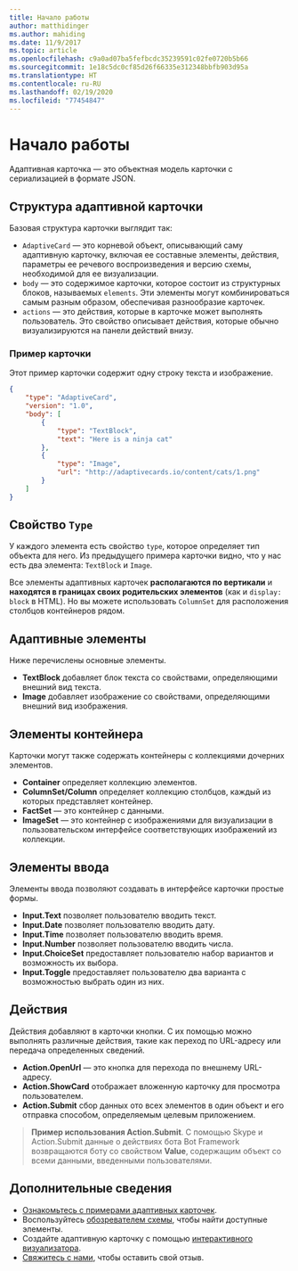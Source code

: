 ```yaml
---
title: Начало работы
author: matthidinger
ms.author: mahiding
ms.date: 11/9/2017
ms.topic: article
ms.openlocfilehash: c9a0ad07ba5fefbcdc35239591c02fe0720b5b66
ms.sourcegitcommit: 1e18c5dc0cf85d26f66335e312348bbfb903d95a
ms.translationtype: HT
ms.contentlocale: ru-RU
ms.lasthandoff: 02/19/2020
ms.locfileid: "77454847"
---
```

# <a name="getting-started"></a>Начало работы 

Адаптивная карточка — это объектная модель карточки с сериализацией в формате JSON.

## <a name="adaptive-card-structure"></a>Структура адаптивной карточки

Базовая структура карточки выглядит так:

* `AdaptiveCard` — это корневой объект, описывающий саму адаптивную карточку, включая ее составные элементы, действия, параметры ее речевого воспроизведения и версию схемы, необходимой для ее визуализации.
* `body` — это содержимое карточки, которое состоит из структурных блоков, называемых `elements`. Эти элементы могут комбинироваться самым разным образом, обеспечивая разнообразие карточек. 
* `actions` — это действия, которые в карточке может выполнять пользователь. Это свойство описывает действия, которые обычно визуализируются на панели действий внизу.

### <a name="example-card"></a>Пример карточки

Этот пример карточки содержит одну строку текста и изображение.

```json
{
    "type": "AdaptiveCard",
    "version": "1.0",
    "body": [
        {
            "type": "TextBlock",
            "text": "Here is a ninja cat"
        },
        {
            "type": "Image",
            "url": "http://adaptivecards.io/content/cats/1.png"
        }
    ]
}
```

## <a name="type-property"></a>Свойство `Type`

У каждого элемента есть свойство `type`, которое определяет тип объекта для него. Из предыдущего примера карточки видно, что у нас есть два элемента: `TextBlock` и `Image`.

Все элементы адаптивных карточек **располагаются по вертикали** и **находятся в границах своих родительских элементов** (как и `display: block` в HTML). Но вы можете использовать `ColumnSet` для расположения столбцов контейнеров рядом.

## <a name="adaptive-elements"></a>Адаптивные элементы

Ниже перечислены основные элементы.

* **TextBlock** добавляет блок текста со свойствами, определяющими внешний вид текста.
* **Image** добавляет изображение со свойствами, определяющими внешний вид изображения.

## <a name="container-elements"></a>Элементы контейнера

Карточки могут также содержать контейнеры с коллекциями дочерних элементов.

* **Container** определяет коллекцию элементов.
* **ColumnSet/Column** определяет коллекцию столбцов, каждый из которых представляет контейнер.
* **FactSet** — это контейнер с данными.
* **ImageSet** — это контейнер с изображениями для визуализации в пользовательском интерфейсе соответствующих изображений из коллекции.

## <a name="input-elements"></a>Элементы ввода

Элементы ввода позволяют создавать в интерфейсе карточки простые формы.

* **Input.Text** позволяет пользователю вводить текст.
* **Input.Date** позволяет пользователю вводить дату.
* **Input.Time** позволяет пользователю вводить время.
* **Input.Number** позволяет пользователю вводить числа.
* **Input.ChoiceSet** предоставляет пользователю набор вариантов и возможность их выбора.
* **Input.Toggle** предоставляет пользователю два варианта с возможностью выбрать один из них.

## <a name="actions"></a>Действия

Действия добавляют в карточки кнопки. С их помощью можно выполнять различные действия, такие как переход по URL-адресу или передача определенных сведений.

* **Action.OpenUrl** — это кнопка для перехода по внешнему URL-адресу.
* **Action.ShowCard** отображает вложенную карточку для просмотра пользователем.
* **Action.Submit** сбор данных ото всех элементов в один объект и его отправка способом, определяемым целевым приложением.

> **Пример использования Action.Submit**. С помощью Skype и Action.Submit данные о действиях бота Bot Framework возвращаются боту со свойством **Value**, содержащим объект со всеми данными, введенными пользователями.

## <a name="learn-more"></a>Дополнительные сведения

* [Ознакомьтесь с примерами адаптивных карточек](http://adaptivecards.io/samples/).
* Воспользуйтесь [обозревателем схемы](http://adaptivecards.io/explorer), чтобы найти доступные элементы.
* Создайте адаптивную карточку с помощью [интерактивного визуализатора](http://adaptivecards.io/visualizer/).
* [Свяжитесь с нами](http://adaptivecards.io/connect), чтобы оставить свой отзыв.
